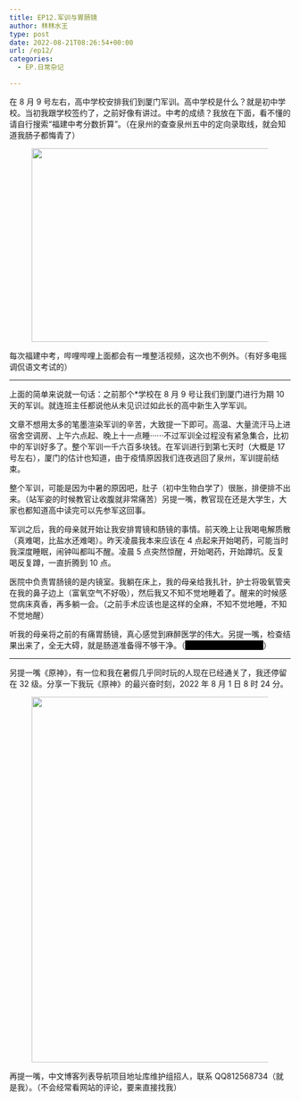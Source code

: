```yaml
---
title: EP12.军训与胃肠镜
author: 林林水王
type: post
date: 2022-08-21T08:26:54+00:00
url: /ep12/
categories:
  - EP.日常杂记

---
```

在 8 月 9 号左右，高中学校安排我们到厦门军训。高中学校是什么？就是初中学校。当初我跟学校签约了，之前好像有讲过。中考的成绩？我放在下面，看不懂的请自行搜索“福建中考分数折算”。（在泉州的查查泉州五中的定向录取线，就会知道我肠子都悔青了）<figure class="wp-block-image size-large">

<img loading="lazy" width="1024" height="347" src="https://www.linlinzzo.top/wp-content/uploads/2022/08/QQ图片20220821155325-1024x347.png" alt="" class="wp-image-98" srcset="https://www.linlinzzo.top/wp-content/uploads/2022/08/QQ图片20220821155325-1024x347.png 1024w, https://www.linlinzzo.top/wp-content/uploads/2022/08/QQ图片20220821155325-300x102.png 300w, https://www.linlinzzo.top/wp-content/uploads/2022/08/QQ图片20220821155325-768x260.png 768w, https://www.linlinzzo.top/wp-content/uploads/2022/08/QQ图片20220821155325-1536x520.png 1536w, https://www.linlinzzo.top/wp-content/uploads/2022/08/QQ图片20220821155325-1200x406.png 1200w, https://www.linlinzzo.top/wp-content/uploads/2022/08/QQ图片20220821155325.png 1749w" sizes="(max-width: 1024px) 100vw, 1024px" /> </figure> 

每次福建中考，哔哩哔哩上面都会有一堆整活视频，这次也不例外。（有好多电摇调侃语文考试的）

<hr class="wp-block-separator has-alpha-channel-opacity" />

上面的简单来说就一句话：之前那个*学校在 8 月 9 号让我们到厦门进行为期 10 天的军训。就连班主任都说他从未见识过如此长的高中新生入学军训。

文章不想用太多的笔墨渲染军训的辛苦，大致提一下即可。高温、大量流汗马上进宿舍空调房、上午六点起、晚上十一点睡······不过军训全过程没有紧急集合，比初中的军训好多了。整个军训一千六百多块钱。在军训进行到第七天时（大概是 17 号左右），厦门的估计也知道，由于疫情原因我们连夜逃回了泉州，军训提前结束。

整个军训，可能是因为中暑的原因吧，肚子（初中生物白学了）很胀，排便排不出来。（站军姿的时候教官让收腹就非常痛苦）另提一嘴，教官现在还是大学生，大家也都知道高中读完可以先参军这回事。

军训之后，我的母亲就开始让我安排胃镜和肠镜的事情。前天晚上让我喝电解质散（真难喝，比盐水还难喝）。昨天凌晨我本来应该在 4 点起来开始喝药，可能当时我深度睡眠，闹钟叫都叫不醒。凌晨 5 点突然惊醒，开始喝药，开始蹲坑。反复喝反复蹲，一直折腾到 10 点。

医院中负责胃肠镜的是内镜室。我躺在床上，我的母亲给我扎针，护士将吸氧管夹在我的鼻子边上（富氧空气不好吸），然后我又不知不觉地睡着了。醒来的时候感觉病床真香，再多躺一会。（之前手术应该也是这样的全麻，不知不觉地睡，不知不觉地醒）

听我的母亲将之前的有痛胃肠镜，真心感觉到麻醉医学的伟大。另提一嘴，检查结果出来了，全无大碍，就是肠道准备得不够干净。（<mark style="background-color:#000000" class="has-inline-color">大肠内有黄色粪液残留</mark>）

<hr class="wp-block-separator has-alpha-channel-opacity" />

另提一嘴《原神》，有一位和我在暑假几乎同时玩的人现在已经通关了，我还停留在 32 级。分享一下我玩《原神》的最兴奋时刻，2022 年 8 月 1 日 8 时 24 分。<figure class="wp-block-image size-large">

<img loading="lazy" width="1024" height="655" src="https://www.linlinzzo.top/wp-content/uploads/2022/08/QQ图片20220821162141-1024x655.png" alt="" class="wp-image-99" srcset="https://www.linlinzzo.top/wp-content/uploads/2022/08/QQ图片20220821162141-1024x655.png 1024w, https://www.linlinzzo.top/wp-content/uploads/2022/08/QQ图片20220821162141-300x192.png 300w, https://www.linlinzzo.top/wp-content/uploads/2022/08/QQ图片20220821162141-768x492.png 768w, https://www.linlinzzo.top/wp-content/uploads/2022/08/QQ图片20220821162141-1536x983.png 1536w, https://www.linlinzzo.top/wp-content/uploads/2022/08/QQ图片20220821162141-1200x768.png 1200w, https://www.linlinzzo.top/wp-content/uploads/2022/08/QQ图片20220821162141.png 1686w" sizes="(max-width: 1024px) 100vw, 1024px" /> </figure> 

再提一嘴，中文博客列表导航项目地址库维护组招人，联系 QQ812568734（就是我）。（不会经常看网站的评论，要来直接找我）